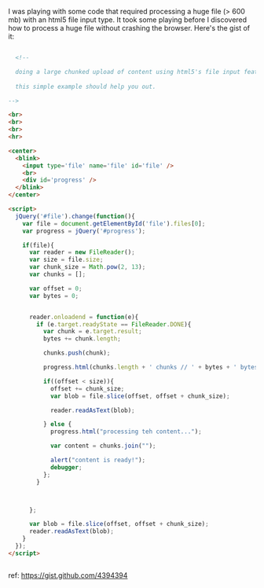 I was playing with some code that required processing a huge file (> 600 mb) with an html5 file input type.  It took some playing before I discovered how to process a huge file without crashing the browser.  Here's the gist of it:

````html

  <!--

  doing a large chunked upload of content using html5's file input feature is tricky.
  
  this simple example should help you out.

-->

<br>
<br>
<br>
<hr>

<center>
  <blink>
    <input type='file' name='file' id='file' />
    <br>
    <div id='progress' />
  </blink>
</center>

<script>
  jQuery('#file').change(function(){
    var file = document.getElementById('file').files[0];
    var progress = jQuery('#progress');

    if(file){
      var reader = new FileReader();
      var size = file.size;
      var chunk_size = Math.pow(2, 13);
      var chunks = [];

      var offset = 0;
      var bytes = 0;


      reader.onloadend = function(e){
        if (e.target.readyState == FileReader.DONE){
          var chunk = e.target.result;
          bytes += chunk.length;

          chunks.push(chunk);

          progress.html(chunks.length + ' chunks // ' + bytes + ' bytes...');

          if((offset < size)){
            offset += chunk_size;
            var blob = file.slice(offset, offset + chunk_size);

            reader.readAsText(blob);

          } else {
            progress.html("processing teh content...");

            var content = chunks.join("");

            alert("content is ready!");
            debugger;
          };
        }



      };

      var blob = file.slice(offset, offset + chunk_size);
      reader.readAsText(blob);
    }
  });
</script>



````

ref: https://gist.github.com/4394394